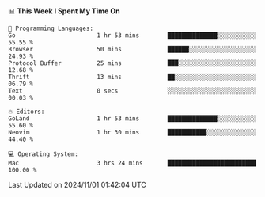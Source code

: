 <!--START_SECTION:waka-->
📊 **This Week I Spent My Time On** 

```text
💬 Programming Languages: 
Go                       1 hr 53 mins        ██████████████░░░░░░░░░░░   55.55 % 
Browser                  50 mins             ██████░░░░░░░░░░░░░░░░░░░   24.93 % 
Protocol Buffer          25 mins             ███░░░░░░░░░░░░░░░░░░░░░░   12.68 % 
Thrift                   13 mins             ██░░░░░░░░░░░░░░░░░░░░░░░   06.79 % 
Text                     0 secs              ░░░░░░░░░░░░░░░░░░░░░░░░░   00.03 % 

🔥 Editors: 
GoLand                   1 hr 53 mins        ██████████████░░░░░░░░░░░   55.60 % 
Neovim                   1 hr 30 mins        ███████████░░░░░░░░░░░░░░   44.40 % 

💻 Operating System: 
Mac                      3 hrs 24 mins       █████████████████████████   100.00 % 
```


 Last Updated on 2024/11/01 01:42:04 UTC
<!--END_SECTION:waka-->
